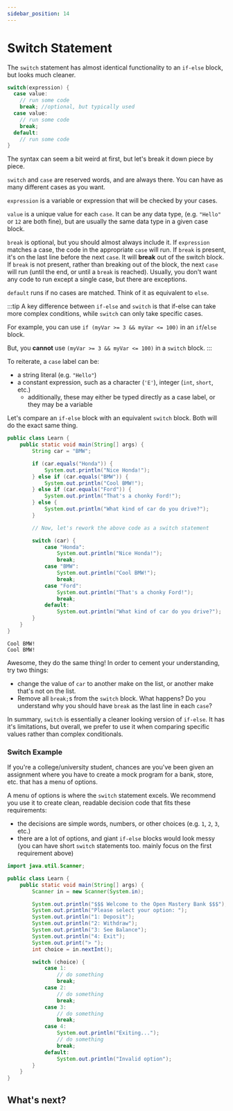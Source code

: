 ```yaml
---
sidebar_position: 14
---
```


# Switch Statement

The `switch` statement has almost identical functionality to an `if-else` block, but looks much cleaner.

```java
switch(expression) {
  case value:
    // run some code
    break; //optional, but typically used
  case value:
    // run some code
    break;
  default:
    // run some code
}
```

The syntax can seem a bit weird at first, but let's break it down piece by piece.

`switch` and `case` are reserved words, and are always there. You can have as many different cases as you want.

`expression` is a variable or expression that will be checked by your cases.

`value` is a unique value for each `case`. It can be any data type, (e.g. `"Hello"` or `12` are both fine), but are usually the same data type in a given case block.

`break` is optional, but you should almost always include it. If `expression` matches a case, the code in the appropriate `case` will run. If `break` is present, it's on the last line before the next `case`. It will **break** out of the switch block. If `break` is not present, rather than breaking out of the block, the next `case` will run (until the end, or until a `break` is reached). Usually, you don't want any code to run except a single case, but there are exceptions.

`default` runs if no cases are matched. Think of it as equivalent to `else`.

:::tip
A key difference between `if-else` and `switch` is that if-else can take more complex conditions, while `switch` can only take specific cases. 

For example, you can use `if (myVar >= 3 && myVar <= 100)` in an `if`/`else` block.

But, you **cannot** use `(myVar >= 3 && myVar <= 100)` in a `switch` block.
:::

To reiterate, a `case` label can be:

- a string literal (e.g. `"Hello"`)
- a constant expression, such as a character (`'E'`), integer (`int`, `short`, etc.)
  - additionally, these may either be typed directly as a case label, or they may be a variable

Let's compare an `if-else` block with an equivalent `switch` block. Both will do the exact same thing.

```java
public class Learn {
    public static void main(String[] args) {
        String car = "BMW";

        if (car.equals("Honda")) {
            System.out.println("Nice Honda!");
        } else if (car.equals("BMW")) {
            System.out.println("Cool BMW!");
        } else if (car.equals("Ford")) {
            System.out.println("That's a chonky Ford!");
        } else {
            System.out.println("What kind of car do you drive?");
        }

        // Now, let's rework the above code as a switch statement

        switch (car) {
            case "Honda":
                System.out.println("Nice Honda!");
                break;
            case "BMW":
                System.out.println("Cool BMW!");
                break;
            case "Ford":
                System.out.println("That's a chonky Ford!");
                break;
            default:
                System.out.println("What kind of car do you drive?");
        }
    }
}
```

```text
Cool BMW!
Cool BMW!
```

Awesome, they do the same thing! In order to cement your understanding, try two things:

- change the value of `car` to another make on the list, or another make that's not on the list.
- Remove all `break;`s from the `switch` block. What happens? Do you understand why you should have `break` as the last line in each `case`?

In summary, `switch` is essentially a cleaner looking version of `if-else`. It has it's limitations, but overall, we prefer to use it when comparing specific values rather than complex conditionals.

### Switch Example

If you're a college/university student, chances are you've been given an assignment where you have to create a mock program for a bank, store, etc. that has a menu of options.

A menu of options is where the `switch` statement excels. We recommend you use it to create clean, readable decision code that fits these requirements:

- the decisions are simple words, numbers, or other choices (e.g. `1`, `2`, `3`, etc.)
- there are a lot of options, and giant `if-else` blocks would look messy (you can have short `switch` statements too. mainly focus on the first requirement above)

```java
import java.util.Scanner;

public class Learn {
    public static void main(String[] args) {
        Scanner in = new Scanner(System.in);

        System.out.println("$$$ Welcome to the Open Mastery Bank $$$");
        System.out.println("Please select your option: ");
        System.out.println("1: Deposit");
        System.out.println("2: Withdraw");
        System.out.println("3: See Balance");
        System.out.println("4: Exit");
        System.out.print("> ");
        int choice = in.nextInt();

        switch (choice) {
            case 1:
                // do something
                break;
            case 2:
                // do something
                break;
            case 3:
                // do something
                break;
            case 4:
                System.out.println("Exiting...");
                // do something
                break;
            default:
                System.out.println("Invalid option");
        }
    }
}
```

## What's next?
